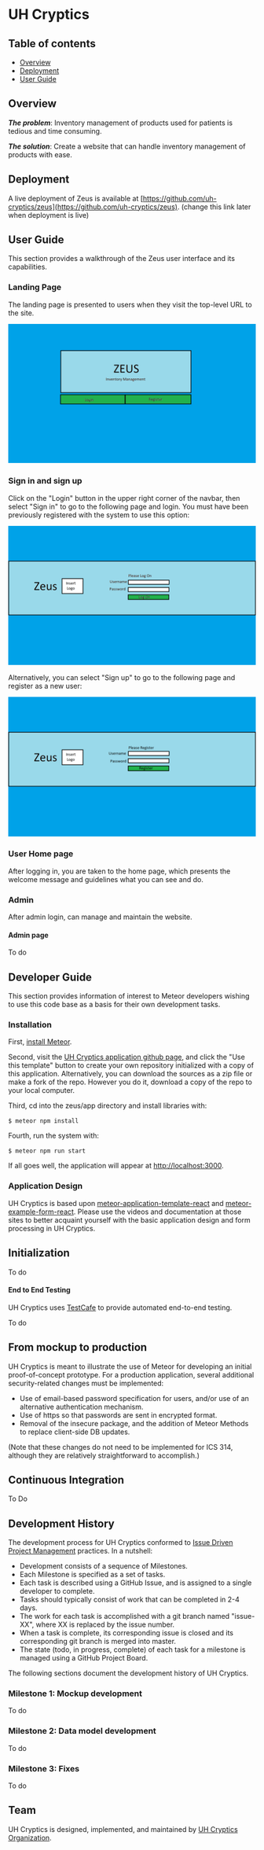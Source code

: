 # UH Cryptics

## Table of contents

* [Overview](#overview)
* [Deployment](#deployment)
* [User Guide](#user-guide)

## Overview

_**The problem**_: Inventory management of products used for patients is tedious and time consuming.

_**The solution**_: Create a website that can handle inventory management of products with ease.

## Deployment

A live deployment of Zeus is available at [https://github.com/uh-cryptics/zeus](https://github.com/uh-cryptics/zeus). (change this link later when deployment is live)

## User Guide

This section provides a walkthrough of the Zeus user interface and its capabilities.

### Landing Page

The landing page is presented to users when they visit the top-level URL to the site.

![](doc/landingpage.png)

### Sign in and sign up

Click on the "Login" button in the upper right corner of the navbar, then select "Sign in" to go to the following page and login. You must have been previously registered with the system to use this option:

![](doc/sign-in.png)

Alternatively, you can select "Sign up" to go to the following page and register as a new user:

![](doc/register.png)

### User Home page

After logging in, you are taken to the home page, which presents the welcome message and guidelines what you can see and do.

### Admin

After admin login, can manage and maintain the website.

#### Admin page
To do

## Developer Guide

This section provides information of interest to Meteor developers wishing to use this code base as a basis for their own development tasks.

### Installation

First, [install Meteor](https://www.meteor.com/install).

Second, visit the [UH Cryptics application github page](https://github.com/uh-cryptics/zeus), and click the "Use this template" button to create your own repository initialized with a copy of this application. Alternatively, you can download the sources as a zip file or make a fork of the repo.  However you do it, download a copy of the repo to your local computer.

Third, cd into the zeus/app directory and install libraries with:

```
$ meteor npm install
```

Fourth, run the system with:

```
$ meteor npm run start
```

If all goes well, the application will appear at [http://localhost:3000](http://localhost:3000).

### Application Design

UH Cryptics is based upon [meteor-application-template-react](https://ics-software-engineering.github.io/meteor-application-template-react/) and [meteor-example-form-react](https://ics-software-engineering.github.io/meteor-example-form-react/). Please use the videos and documentation at those sites to better acquaint yourself with the basic application design and form processing in UH Cryptics.

## Initialization
To do

#### End to End Testing

UH Cryptics uses [TestCafe](https://devexpress.github.io/testcafe/) to provide automated end-to-end testing.

To do

## From mockup to production

UH Cryptics is meant to illustrate the use of Meteor for developing an initial proof-of-concept prototype.  For a production application, several additional security-related changes must be implemented:

* Use of email-based password specification for users, and/or use of an alternative authentication mechanism.
* Use of https so that passwords are sent in encrypted format.
* Removal of the insecure package, and the addition of Meteor Methods to replace client-side DB updates.

(Note that these changes do not need to be implemented for ICS 314, although they are relatively straightforward to accomplish.)

## Continuous Integration
To Do

## Development History

The development process for UH Cryptics conformed to [Issue Driven Project Management](http://courses.ics.hawaii.edu/ics314f19/modules/project-management/) practices. In a nutshell:

* Development consists of a sequence of Milestones.
* Each Milestone is specified as a set of tasks.
* Each task is described using a GitHub Issue, and is assigned to a single developer to complete.
* Tasks should typically consist of work that can be completed in 2-4 days.
* The work for each task is accomplished with a git branch named "issue-XX", where XX is replaced by the issue number.
* When a task is complete, its corresponding issue is closed and its corresponding git branch is merged into master.
* The state (todo, in progress, complete) of each task for a milestone is managed using a GitHub Project Board.

The following sections document the development history of UH Cryptics.

### Milestone 1: Mockup development
To do

### Milestone 2: Data model development
To do

### Milestone 3: Fixes
To do

## Team

UH Cryptics is designed, implemented, and maintained by [UH Cryptics Organization](https://github.com/uh-cryptics/).
